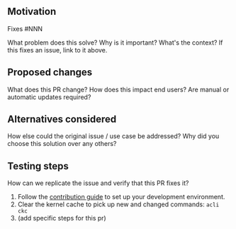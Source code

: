 Motivation
----------
Fixes #NNN

What problem does this solve? Why is it important? What's the context? If this fixes an issue, link to it above. 

Proposed changes
---------
What does this PR change? How does this impact end users? Are manual or automatic updates required?

Alternatives considered
---------
How else could the original issue / use case be addressed? Why did you choose this solution over any others?

Testing steps
---------
How can we replicate the issue and verify that this PR fixes it?

1. Follow the [contribution guide](https://github.com/acquia/cli/blob/master/CONTRIBUTING.md#building-and-testing) to set up your development environment.
2. Clear the kernel cache to pick up new and changed commands: `acli ckc`
3. (add specific steps for this pr)
